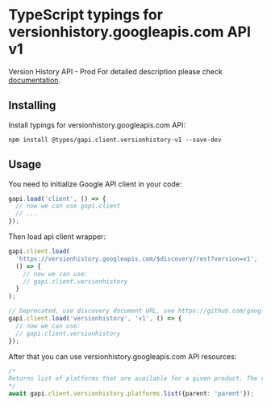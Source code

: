 # TypeScript typings for versionhistory.googleapis.com API v1

Version History API - Prod
For detailed description please check [documentation](https://developers.chrome.com/versionhistory).

## Installing

Install typings for versionhistory.googleapis.com API:

```
npm install @types/gapi.client.versionhistory-v1 --save-dev
```

## Usage

You need to initialize Google API client in your code:

```typescript
gapi.load('client', () => {
  // now we can use gapi.client
  // ...
});
```

Then load api client wrapper:

```typescript
gapi.client.load(
  'https://versionhistory.googleapis.com/$discovery/rest?version=v1',
  () => {
    // now we can use:
    // gapi.client.versionhistory
  }
);
```

```typescript
// Deprecated, use discovery document URL, see https://github.com/google/google-api-javascript-client/blob/master/docs/reference.md#----gapiclientloadname----version----callback--
gapi.client.load('versionhistory', 'v1', () => {
  // now we can use:
  // gapi.client.versionhistory
});
```

After that you can use versionhistory.googleapis.com API resources: <!-- TODO: make this work for multiple namespaces -->

```typescript
/*
Returns list of platforms that are available for a given product. The resource "product" has no resource name in its name.
*/
await gapi.client.versionhistory.platforms.list({parent: 'parent'});
```

